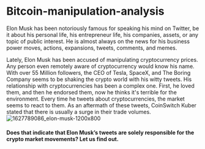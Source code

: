 # Bitcoin-manipulation-analysis
Elon Musk has been notoriously famous for speaking his mind on Twitter, be it about his personal life, his entrepreneur life, his companies, assets, or any topic of public interest. He is almost always on the news for his business power moves, actions, expansions, tweets, comments, and memes.

Lately, Elon Musk has been accused of manipulating cryptocurrency prices. Any person even remotely aware of cryptocurrency would know his name. With over 55 Million followers, the CEO of Tesla, SpaceX, and The Boring Company seems to be shaking the crypto world with his witty tweets. His relationship with cryptocurrencies has been a complex one. First, he loved them, and then he endorsed them, now he thinks it's terrible for the environment. Every time he tweets about cryptocurrencies, the market seems to react to them. As an aftermath of these tweets, CoinSwitch Kuber stated that there is usually a surge in their trade volumes.
  ![1627789086_elon-musk-1200x800](https://user-images.githubusercontent.com/64377735/161898251-aa2d07a3-dfed-4142-98b8-c57acdf510c3.jpeg)


#### Does that indicate that Elon Musk’s tweets are solely responsible for the crypto market movements? Let us find out.
